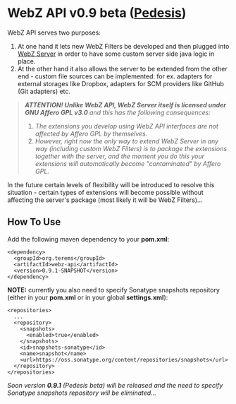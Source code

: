 # WebZ API v0.9 beta ([Pedesis](https://www.pinterest.com/teremterem/pedesis-from-ancient-greek-a-leaping/))

WebZ API serves two purposes:
 1. At one hand it lets new WebZ Filters be developed and then plugged into [WebZ Server](https://github.com/terems-org/webz-server) in order to have some custom server side java logic in place.
 1. At the other hand it also allows the server to be extended from the other end - custom file sources can be implemented: for ex. adapters for external storages like Dropbox, adapters for SCM providers like GitHub (Git adapters) etc.

> ***ATTENTION! Unlike WebZ API, WebZ Server itself is licensed under GNU Affero GPL v3.0*** *and this has the following consequences:*
>  1. *The extensions you develop using WebZ API interfaces are not affected by Affero GPL by themselves.*
>  1. *However, right now the only way to extend WebZ Server in any way (including custom WebZ Filters) is to package the extensions together with the server, and the moment you do this your extensions will automatically become "contaminated" by Affero GPL.*

In the future certain levels of flexibility will be introduced to resolve this situation - certain types of extensions will become possible without affecting the server's package (most likely it will be WebZ Filters)...

How To Use
------

Add the following maven dependency to your **pom.xml**:
```
<dependency>
  <groupId>org.terems</groupId>
  <artifactId>webz-api</artifactId>
  <version>0.9.1-SNAPSHOT</version>
</dependency>
```

**NOTE:** currently you also need to specify Sonatype snapshots repository (either in your **pom.xml** or in your global **settings.xml**):
```
<repositories>
  ...
  <repository>
    <snapshots>
      <enabled>true</enabled>
    </snapshots>
    <id>snapshots-sonatype</id>
    <name>snapshot</name>
    <url>https://oss.sonatype.org/content/repositories/snapshots</url>
  </repository>
</repositories>
```
*Soon version* ***0.9.1*** *(Pedesis beta) will be released and the need to specify Sonatype snapshots repository will be eliminated...*
